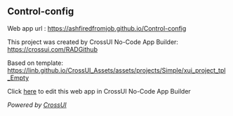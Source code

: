 ## Control-config
Web app url : https://ashfiredfromjob.github.io/Control-config

This project was created by CrossUI No-Code App Builder: https://crossui.com/RADGithub

Based on template: https://linb.github.io/CrossUI_Assets/assets/projects/Simple/xui_project_tpl_Empty

Click [here](https://crossui.com/RADGithub/#!from=github&owner=ashfiredfromjob&repo=Control-config) to edit this web app in CrossUI No-Code App Builder

<i>Powered by [CrossUI](https://crossui.com)</i>
